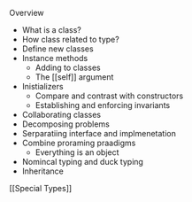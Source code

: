 Overview

- What is a class?
- How class related to type?
- Define new classes
- Instance methods
	- Adding to classes
	- The [[self]] argument
- Inistializers
	- Compare and contrast with constructors
	- Establishing and enforcing invariants
- Collaborating classes
- Decomposing problems
- Serparatiing interface and implmenetation
- Combine proraming praadigms
	- Everything is an object
- Nomincal typing and duck typing
- Inheritance

[[Special Types]]